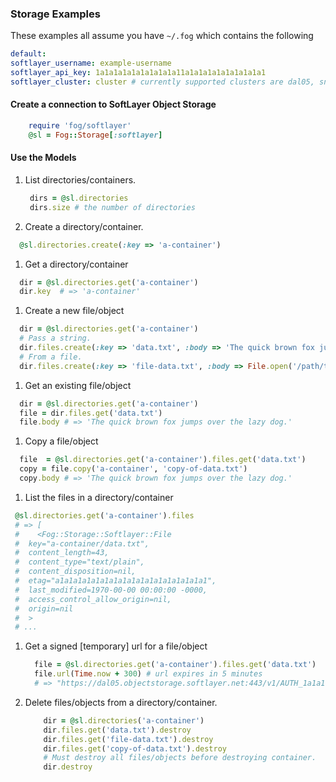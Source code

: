 ### Storage Examples

These examples all assume you have `~/.fog` which contains the following


   ```yaml  
default:
  softlayer_username: example-username
  softlayer_api_key: 1a1a1a1a1a1a1a1a1a11a1a1a1a1a1a1a1a1a1 
  softlayer_cluster: cluster # currently supported clusters are dal05, sng01, ams01
  ```

#### Create a connection to SoftLayer Object Storage

```ruby
	require 'fog/softlayer'
	@sl = Fog::Storage[:softlayer]
```

#### Use the Models
1. List directories/containers.

   ```ruby
    dirs = @sl.directories
    dirs.size # the number of directories      
   ```
1. Create a directory/container.

  ```ruby
  	@sl.directories.create(:key => 'a-container')
  ```

1. Get a directory/container

  ```ruby
  	dir = @sl.directories.get('a-container')
  	dir.key  # => 'a-container'
  ```


1. Create a new file/object

  ```ruby
  	dir = @sl.directories.get('a-container')
  	# Pass a string.
  	dir.files.create(:key => 'data.txt', :body => 'The quick brown fox jumps over the lazy dog.')
  	# From a file.
  	dir.files.create(:key => 'file-data.txt', :body => File.open('/path/to/file-data.txt')
  ```


1. Get an existing file/object

  ```ruby
  	dir = @sl.directories.get('a-container')
  	file = dir.files.get('data.txt')
  	file.body # => 'The quick brown fox jumps over the lazy dog.'
  ```



1. Copy a file/object

  ```ruby
  	file  = @sl.directories.get('a-container').files.get('data.txt')
  	copy = file.copy('a-container', 'copy-of-data.txt')
  	copy.body # => 'The quick brown fox jumps over the lazy dog.'
  ```



1. List the files in a directory/container

  ```ruby
   @sl.directories.get('a-container').files
   # => [
   #    <Fog::Storage::Softlayer::File
   #  key="a-container/data.txt",
   #  content_length=43,
   #  content_type="text/plain",
   #  content_disposition=nil,
   #  etag="a1a1a1a1a1a1a1a1a1a1a1a1a1a1a1a1a1",
   #  last_modified=1970-00-00 00:00:00 -0000,
   #  access_control_allow_origin=nil,
   #  origin=nil
   #  >
   # ...
  ```

1. Get a signed [temporary] url for a file/object

	```ruby
	  file = @sl.directories.get('a-container').files.get('data.txt')
	  file.url(Time.now + 300) # url expires in 5 minutes
	  # => "https://dal05.objectstorage.softlayer.net:443/v1/AUTH_1a1a1a1a-1a1a-1a1a-1a1a-1a1a1a1a1a1a/a-container/data.txt?temp_url_sig=1a1a1a1a1a1a1a1a1a1a1a1a1a1a1a1a1a1a1a1a&temp_url_expires=1401901023"
	```
	
1. Delete files/objects from a directory/container.

	```ruby
		dir = @sl.directories('a-container')
		dir.files.get('data.txt').destroy
		dir.files.get('file-data.txt').destroy
		dir.files.get('copy-of-data.txt').destroy
		# Must destroy all files/objects before destroying container.
		dir.destroy
	```
	
	
